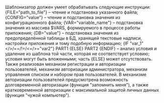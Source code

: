Шаблонизатор должен умеет обрабатывать следующие инструкции:
	{FILE="path_to_file"} – чтение и подстановка указанного файла;
	{CONFIG="value"} – чтение и подстановка значения из конфигурационного файла;
	{VAR="variable_name"} – подстановка значения из массива $VARS, формируемого в процессе работы приложения;
	{DB="value"} – подстановка значения из предопределённой таблицы в БД, хранящей текстовые надписи, настройки приложения и тому подобную информацию;
	{IF "var_1"</>/==/!=/<=/>="var2"} PART1 {ELSE} PART2 {ENDIF} – анализ условия и удаление из шаблона той части, которая не соответствует условию; условия могут быть вложенными; часть {ELSE} может отсутствовать.
Также реализован механизм регистрации и авторизации пользователей, механизм авторизации администратора, механизм управления списком и набором прав пользователей.
В механизме авторизации пользователей предусмотрена возможность долговременной авторизации (функция "запомнить меня"), а также кратковременной авторизации с максимальной защитой личных данных (функция "чужой компьютер").
